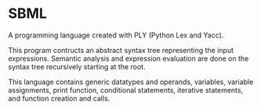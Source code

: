 # SBML
A programming language created with PLY (Python Lex and Yacc). 

This program contructs an abstract syntax tree representing the input expressions. Semantic analysis and expression evaluation are done on the syntax tree recursively starting at the root. 

This language contains generic datatypes and operands, variables, variable assignments, print function, conditional statements, iterative statements, and function creation and calls. 
